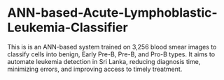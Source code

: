 # ANN-based-Acute-Lymphoblastic-Leukemia-Classifier
This is is an ANN-based system trained on 3,256 blood smear images to classify cells into benign, Early Pre-B, Pre-B, and Pro-B types. It aims to automate leukemia detection in Sri Lanka, reducing diagnosis time, minimizing errors, and improving access to timely treatment.
